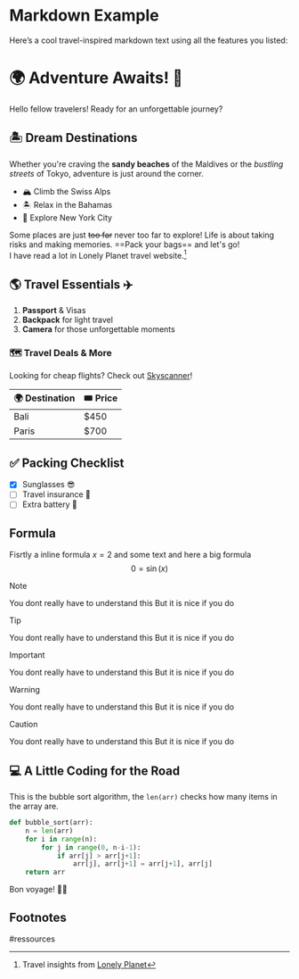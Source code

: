 # Markdown Example

Here’s a cool travel-inspired markdown text using all the features you listed:  

# 🌍 Adventure Awaits! 🚀  

Hello fellow travelers! Ready for an unforgettable journey? 

## 🏝️ Dream Destinations  
Whether you're craving the **sandy beaches** of the Maldives or the *bustling streets* of Tokyo, adventure is just around the corner.  

- 🏔️ Climb the Swiss Alps  
- 🏝️ Relax in the Bahamas  
- 🌆 Explore New York City  

Some places are just ~~too far~~ never too far to explore! Life is about taking risks and making memories. ==Pack your bags== and let's go!  
I have read a lot in Lonely Planet travel website.[^1]  

## 🌎 Travel Essentials ✈️  
1. **Passport** & Visas  
2. **Backpack** for light travel  
3. **Camera** for those unforgettable moments  

### 🗺️ Travel Deals & More  
Looking for cheap flights? Check out [Skyscanner](https://www.skyscanner.com)!  

| 🌍 Destination | 🎟️ Price  |
|--------------|----------|
| Bali         | $450    |
| Paris        | $700    |

## ✅ Packing Checklist  
- [x] Sunglasses 😎  
- [ ] Travel insurance 🏥  
- [ ] Extra battery 🔋  

## Formula
Fisrtly a inline formula $x=2$ and some text and here a big formula
$$
0=\sin(x)
$$

> [!NOTE]
> You dont really have to understand this
> But it is nice if you do

> [!TIP]
> You dont really have to understand this
> But it is nice if you do

> [!IMPORTANT]
> You dont really have to understand this
> But it is nice if you do

> [!WARNING]
> You dont really have to understand this
> But it is nice if you do

> [!CAUTION]
> You dont really have to understand this
> But it is nice if you do

## 💻 A Little Coding for the Road  

This is the bubble sort algorithm, the `len(arr)` checks how many items in the array are.

```py
def bubble_sort(arr):
    n = len(arr)
    for i in range(n):
        for j in range(0, n-i-1):
            if arr[j] > arr[j+1]:
                arr[j], arr[j+1] = arr[j+1], arr[j]
    return arr
```

Bon voyage! 🚀✨

## Footnotes

[^1]: Travel insights from [Lonely Planet](https://www.lonelyplanet.com)  

#ressources
